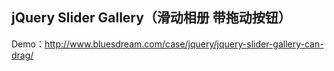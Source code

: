 ## jQuery Slider Gallery（滑动相册 带拖动按钮）

Demo：http://www.bluesdream.com/case/jquery/jquery-slider-gallery-can-drag/
